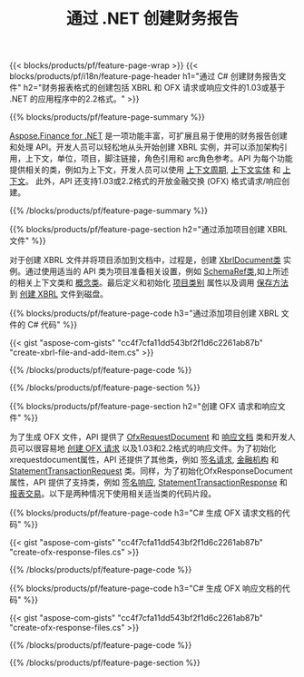 ﻿---
title: 通过 .NET 创建财务报告
url: /zh/net/create/
description:  C# 代码用于在 XBRL 中创建财务报告，并通过 .NET 库创建 OFX 请求或响应文件。
---
{{< blocks/products/pf/feature-page-wrap >}}
{{< blocks/products/pf/i18n/feature-page-header h1="通过 C# 创建财务报告文件" h2="财务报表格式的创建包括 XBRL 和 OFX 请求或响应文件的1.03或基于 .NET 的应用程序中的2.2格式。" >}}

{{% blocks/products/pf/feature-page-summary %}}

[Aspose.Finance for .NET](https://products.aspose.com/finance/net/) 是一项功能丰富，可扩展且易于使用的财务报告创建和处理 API。开发人员可以轻松地从头开始创建 XBRL 实例，并可以添加架构引用，上下文，单位，项目，脚注链接，角色引用和 
arc角色参考。API 为每个功能提供相关的类，例如为上下文，开发人员可以使用 [上下文周期](https://apireference.aspose.com/finance/net/aspose.finance.xbrl/contextperiod), [上下文实体](https://apireference.aspose.com/finance/net/aspose.finance.xbrl/contextentity) 和 [上下文](https://apireference.aspose.com/finance/net/aspose.finance.xbrl/context)。 
此外，API 还支持1.03或2.2格式的开放金融交换 (OFX) 格式请求/响应创建。

{{% /blocks/products/pf/feature-page-summary %}}

{{% blocks/products/pf/feature-page-section h2="通过添加项目创建 XBRL 文件" %}}

对于创建 XBRL 文件并将项目添加到文档中，过程是，创建 [XbrlDocument类](https://apireference.aspose.com/finance/net/aspose.finance.xbrl/xbrldocument) 实例。通过使用适当的 API 类为项目准备相关设置，例如 [SchemaRef类](https://apireference.aspose.com/finance/net/aspose.finance.xbrl/schemaref),如上所述的相关上下文类和 [概念类](https://apireference.aspose.com/finance/net/aspose.finance.xbrl/concept)。最后定义和初始化 [项目类别](https://apireference.aspose.com/finance/net/aspose.finance.xbrl/item) 属性以及调用 [保存方法](https://apireference.aspose.com/finance/net/aspose.finance.xbrl.xbrldocument/save/methods/1) 到 [创建 XBRL](https://products.aspose.com/finance/net/create/xbrl/) 文件到磁盘。

{{% blocks/products/pf/feature-page-code h3="通过添加项目创建 XBRL 文件的 C# 代码" %}}

{{< gist "aspose-com-gists" "cc4f7cfa11dd543bf2f1d6c2261ab87b" "create-xbrl-file-and-add-item.cs" >}} 

{{% /blocks/products/pf/feature-page-code %}}

{{% /blocks/products/pf/feature-page-section %}}

{{% blocks/products/pf/feature-page-section h2="创建 OFX 请求和响应文件" %}}


为了生成 OFX 文件，API 提供了 [OfxRequestDocument](https://apireference.aspose.com/finance/net/aspose.finance.ofx/ofxrequestdocument) 和 [响应文档](https://apireference.aspose.com/finance/net/aspose.finance.ofx/ofxresponsedocument) 类和开发人员可以很容易地 [创建 OFX 请求](https://products.aspose.com/finance/net/create/ofx-request/) 以及1.03和2.2格式的响应文件。为了初始化xrequestdocument属性，API 还提供了其他类，例如 [签名请求](https://apireference.aspose.com/finance/net/aspose.finance.ofx.signon/signonrequest), [金融机构](https://apireference.aspose.com/finance/net/aspose.finance.ofx.signon/financialinstitution) 和 [StatementTransactionRequest](https://apireference.aspose.com/finance/net/aspose.finance.ofx.bank/statementtransactionrequest) 类。同样，为了初始化OfxResponseDocument属性，API 提供了支持类，例如 [签名响应](https://apireference.aspose.com/finance/net/aspose.finance.ofx.signon/signonresponse),  [StatementTransactionResponse](https://apireference.aspose.com/finance/net/aspose.finance.ofx.bank/statementtransactionresponse) 和 [报表交易](https://apireference.aspose.com/finance/net/aspose.finance.ofx/statementtransaction)。以下是两种情况下使用相关适当类的代码片段。

{{% blocks/products/pf/feature-page-code h3="C# 生成 OFX 请求文档的代码" %}}

{{< gist "aspose-com-gists" "cc4f7cfa11dd543bf2f1d6c2261ab87b" "create-ofx-response-files.cs" >}} 

{{% /blocks/products/pf/feature-page-code %}}

{{% blocks/products/pf/feature-page-code h3="C# 生成 OFX 响应文档的代码" %}}

{{< gist "aspose-com-gists" "cc4f7cfa11dd543bf2f1d6c2261ab87b" "create-ofx-response-files.cs" >}} 

{{% /blocks/products/pf/feature-page-code %}}

{{% /blocks/products/pf/feature-page-section %}}
